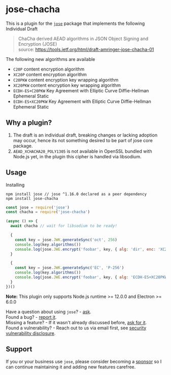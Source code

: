 # jose-chacha

This is a plugin for the [`jose`][jose] package that implements the following Individual Draft

> ChaCha derived AEAD algorithms in JSON Object Signing and Encryption (JOSE)  
> source: https://tools.ietf.org/html/draft-amringer-jose-chacha-01

The following new algorithms are available

- `C20P` content encryption algorithm
- `XC20P` content encryption algorithm
- `C20PKW` content encryption key wrapping algorithm
- `XC20PKW` content encryption key wrapping algorithm
- `ECDH-ES+C20PKW` Key Agreement with Elliptic Curve Diffie-Hellman Ephemeral Static
- `ECDH-ES+XC20PKW` Key Agreement with Elliptic Curve Diffie-Hellman Ephemeral Static

## Why a plugin?

1) The draft is an individual draft, breaking changes or lacking adoption may occur, hence its not
something desired to be part of jose core package.
2) `AEAD_XCHACHA20_POLY1305` is not available in OpenSSL bundled with Node.js yet, in the plugin
this cipher is handled via libsodium.

## Usage

Installing

```console
npm install jose // jose ^1.16.0 declared as a peer dependency
npm install jose-chacha
```

```js
const jose = require('jose')
const chacha = require('jose-chacha')

(async () => {
  await chacha // wait for libsodium to be ready!

  {
    const key = jose.JWK.generateSync('oct', 256)
    console.log(key.algorithms())
    console.log(jose.JWE.encrypt('foobar', key, { alg: 'dir', enc: 'XC20P' }))
  }

  {
    const key = jose.JWK.generateSync('EC', 'P-256')
    console.log(key.algorithms())
    console.log(jose.JWE.encrypt('foobar', key, { alg: 'ECDH-ES+XC20PKW', enc: 'XC20P' }))
  }
})()
```

**Note:** This plugin only supports Node.js runtime >= 12.0.0 and Electron >= 6.0.0

Have a question about using `jose`? - [ask][ask].  
Found a bug? - [report it][bug].  
Missing a feature? - If it wasn't already discussed before, [ask for it][suggest-feature].  
Found a vulnerability? - Reach out to us via email first, see [security vulnerability disclosure][security-vulnerability].

## Support

If you or your business use `jose`, please consider becoming a [sponsor][support-sponsor] so I can continue maintaining it and adding new features carefree.

[ask]: https://github.com/panva/jose-chacha/issues/new?labels=question&template=question.md&title=question%3A+
[bug]: https://github.com/panva/jose-chacha/issues/new?labels=bug&template=bug-report.md&title=bug%3A+
[suggest-feature]: https://github.com/panva/jose-chacha/issues/new?labels=enhancement&template=feature-request.md&title=proposal%3A+
[security-vulnerability]: https://github.com/panva/jose-chacha/issues/new?template=security-vulnerability.md
[support-sponsor]: https://github.com/sponsors/panva
[jose]: https://github.com/panva/jose
